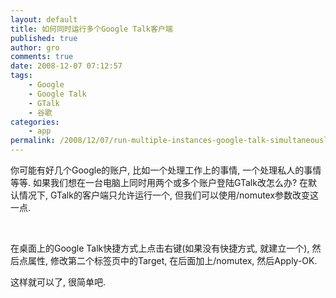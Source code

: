 ```yaml
---
layout: default
title: 如何同时运行多个Google Talk客户端
published: true
author: gro
comments: true
date: 2008-12-07 07:12:57
tags:
    - Google
    - Google Talk
    - GTalk
    - 谷歌
categories:
    - app
permalink: /2008/12/07/run-multiple-instances-google-talk-simultaneously.html
---
```

 

你可能有好几个Google的账户, 比如一个处理工作上的事情, 一个处理私人的事情等等. 如果我们想在一台电脑上同时用两个或多个账户登陆GTalk改怎么办? 在默认情况下, GTalk的客户端只允许运行一个, 但我们可以使用/nomutex参数改变这一点.



&#160;

在桌面上的Google Talk快捷方式上点击右键(如果没有快捷方式, 就建立一个), 然后点属性, 修改第二个标签页中的Target, 在后面加上/nomutex, 然后Apply-OK.

这样就可以了, 很简单吧.

